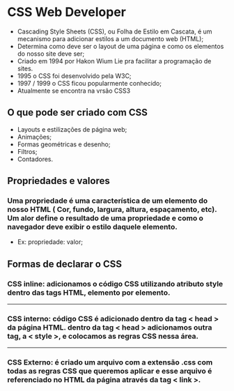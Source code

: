 # CSS Web Developer

* Cascading Style Sheets (CSS), ou Folha de Estilo em Cascata, é um mecanismo para adicionar estilos a um documento web (HTML);
* Determina como deve ser o layout de uma página e como os elementos do nosso site deve ser;
* Criado em 1994 por Hakon Wium Lie pra facilitar a programação de sites.
* 1995 o CSS foi desenvolvido pela W3C;
* 1997 / 1999 o CSS ficou popularmente conhecido;
* Atualmente se encontra na vrsão CSS3

## O que pode ser criado com CSS

* Layouts e estilizações de página web;
* Animações;
* Formas geométricas e desenho;
* Filtros;
* Contadores.

## Propriedades e valores 

### Uma propriedade é uma característica de um elemento do nosso HTML ( Cor, fundo, largura, altura, espaçamento, etc). Um alor define o resultado de uma propriedade e como o navegador deve exibir o estilo daquele elemento. 

* Ex:  propriedade: valor;

## Formas de declarar o CSS

### CSS inline: adicionamos o código CSS utilizando atributo style dentro das tags HTML, elemento por elemento.

<hr/>

### CSS interno: código CSS é adicionado dentro da tag < head > da página HTML. dentro da tag < head > adicionamos outra tag, a < style >, e colocamos as regras CSS nessa área.

<hr/>

### CSS Externo: é criado um arquivo com a extensão .css com todas as regras CSS que queremos aplicar e esse arquivo é referenciado no HTML da página através da tag < link >.

